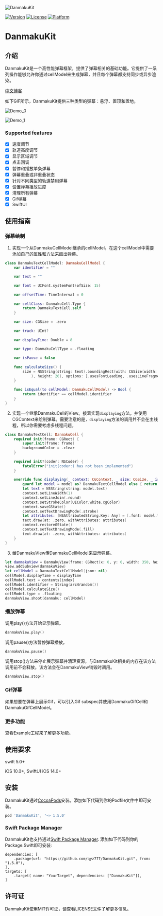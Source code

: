 ![DanmakuKit](./Images/DanmakuKit.png)

[![Version](https://img.shields.io/cocoapods/v/DanmakuKit.svg?style=flat)](https://cocoapods.org/pods/DanmakuKit)
[![License](https://img.shields.io/cocoapods/l/DanmakuKit.svg?style=flat)](https://cocoapods.org/pods/DanmakuKit)
[![Platform](https://img.shields.io/cocoapods/p/DanmakuKit.svg?style=flat)](https://cocoapods.org/pods/DanmakuKit)

# DanmakuKit

## 介绍

DanmakuKit是一个高性能弹幕框架，提供了弹幕相关的基础功能。它提供了一系列操作能够允许你通过cellModel来生成弹幕，并且每个弹幕都支持同步或异步渲染。

[中文博客](https://juejin.cn/post/6880412928592314376)

如下GIF所示，DanmakuKit提供三种类型的弹幕：悬浮、置顶和置地。

![Demo_0](https://raw.githubusercontent.com/qyz777/resource/master/danmakukit_demo_0.gif) 

![Demo_1](https://raw.githubusercontent.com/qyz777/resource/master/danmakukit_demo_1.gif)



### Supported features

- [x] 速度调节
- [x] 轨道高度调节
- [x] 显示区域调节
- [x] 点击回调 
- [x] 暂停和播放单条弹幕
- [x] 弹幕重叠或非重叠状态
- [x] 针对不同类型的轨道禁用弹幕
- [x] 设置弹幕播放进度
- [x] 清理所有弹幕
- [x] Gif弹幕
- [x] SwiftUI

## 使用指南

### 弹幕绘制

1. 实现一个从DanmakuCellModel继承的cellModel。在这个cellModel中需要添加自己的属性和方法来画出弹幕。

```swift
class DanmakuTextCellModel: DanmakuCellModel {
    var identifier = ""
    
    var text = ""
    
    var font = UIFont.systemFont(ofSize: 15)
    
    var offsetTime: TimeInterval = 0
    
    var cellClass: DanmakuCell.Type {
        return DanmakuTextCell.self
    }
    
    var size: CGSize = .zero
    
    var track: UInt?
    
    var displayTime: Double = 8
    
    var type: DanmakuCellType = .floating
    
    var isPause = false
    
    func calculateSize() {
        size = NSString(string: text).boundingRect(with: CGSize(width: CGFloat(Float.infinity
            ), height: 20), options: [.usesFontLeading, .usesLineFragmentOrigin], attributes: [.font: font], context: nil).size
    }
    
    func isEqual(to cellModel: DanmakuCellModel) -> Bool {
        return identifier == cellModel.identifier
    }
}
```

2. 实现一个继承DanmakuCell的View。接着实现`displaying`方法，并使用CGContext来绘制弹幕。需要注意的是，`displaying`方法的调用并不会在主线程，所以你需要考虑多线程问题。

```swift
class DanmakuTextCell: DanmakuCell {
    required init(frame: CGRect) {
        super.init(frame: frame)
        backgroundColor = .clear
    }
    
    required init?(coder: NSCoder) {
        fatalError("init(coder:) has not been implemented")
    }
  
    override func displaying(_ context: CGContext, _ size: CGSize, _ isCancelled: Bool) {
        guard let model = model as? DanmakuTextCellModel else { return }
        let text = NSString(string: model.text)
        context.setLineWidth(1)
        context.setLineJoin(.round)
        context.setStrokeColor(UIColor.white.cgColor)
        context.saveGState()
        context.setTextDrawingMode(.stroke)
        let attributes: [NSAttributedString.Key: Any] = [.font: model.font, .foregroundColor: UIColor.white]
        text.draw(at: .zero, withAttributes: attributes)
        context.restoreGState()
        context.setTextDrawingMode(.fill)
        text.draw(at: .zero, withAttributes: attributes)
    }
}
```

3. 给DanmakuView传DanmakuCellModel来显示弹幕。

```swift
let danmakuView = DanmakuView(frame: CGRect(x: 0, y: 0, width: 350, height: 250))
view.addSubview(danmakuView)
let cellModel = DanmakuTextCellModel(json: nil)
cellModel.displayTime = displayTime
cellModel.text = contents[index]
cellModel.identifier = String(arc4random())
cellModel.calculateSize()
cellModel.type = .floating
danmakuView.shoot(danmaku: cellModel)
```

### 播放弹幕

调用play()方法开始显示弹幕。

```swift
danmakuView.play()
```

调用pause()方法暂停弹幕播放。

```swift
danmakuView.pause()
```

调用stop()方法来停止展示弹幕并清理资源。与DanmakuKit相关的内存在该方法调用前不会释放。该方法会在DanmakuView销毁时调用。

```swift
danmakuView.stop()
```

### Gif弹幕

如果想要在弹幕上展示Gif，可以引入Gif subspec并使用DanmakuGifCell和DanmakuGifCellModel。

### 更多功能

查看Example工程来了解更多功能。


## 使用要求

swift 5.0+

iOS 10.0+, SwiftUI iOS 14.0+

## 安装

DanmakuKit通过[CocoaPods](https://cocoapods.org)安装。添加如下代码到你的Podfile文件中即可安装。

```ruby
pod 'DanmakuKit', '~> 1.5.0'
```

### Swift Package Manager

DanmakuKit也支持通过[Swift Package Manager](https://github.com/apple/swift-package-manager). 添加如下代码到你的Package.Swift即可安装:

```
dependencies: [
    .package(url: "https://github.com/qyz777/DanmakuKit.git", from: "1.5.0"),
],
targets: [
    .target( name: "YourTarget", dependencies: ["DanmakuKit"]),
]
```

## 许可证

DanmakuKit使用MIT许可证，请查看LICENSE文件了解更多信息。